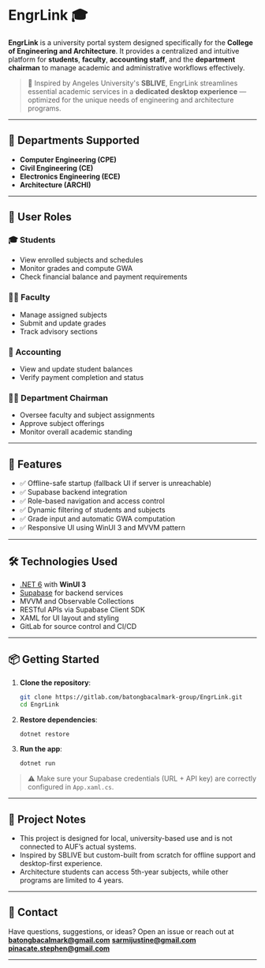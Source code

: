 # EngrLink 🎓

**EngrLink** is a university portal system designed specifically for the **College of Engineering and Architecture**. It provides a centralized and intuitive platform for **students**, **faculty**, **accounting staff**, and the **department chairman** to manage academic and administrative workflows effectively.

> 📌 Inspired by Angeles University's **SBLIVE**, EngrLink streamlines essential academic services in a **dedicated desktop experience** — optimized for the unique needs of engineering and architecture programs.

---

## 🏩 Departments Supported

* **Computer Engineering (CPE)**
* **Civil Engineering (CE)**
* **Electronics Engineering (ECE)**
* **Architecture (ARCHI)**

---

## 👥 User Roles

### 🎓 Students

* View enrolled subjects and schedules
* Monitor grades and compute GWA
* Check financial balance and payment requirements

### 👨‍🏫 Faculty

* Manage assigned subjects
* Submit and update grades
* Track advisory sections

### 🧾 Accounting

* View and update student balances
* Verify payment completion and status

### 🧑‍💼 Department Chairman

* Oversee faculty and subject assignments
* Approve subject offerings
* Monitor overall academic standing

---

## 🚀 Features

* ✅ Offline-safe startup (fallback UI if server is unreachable)
* ✅ Supabase backend integration
* ✅ Role-based navigation and access control
* ✅ Dynamic filtering of students and subjects
* ✅ Grade input and automatic GWA computation
* ✅ Responsive UI using WinUI 3 and MVVM pattern

---

## 🛠 Technologies Used

* [.NET 6](https://dotnet.microsoft.com/) with **WinUI 3**
* [Supabase](https://supabase.com/) for backend services
* MVVM and Observable Collections
* RESTful APIs via Supabase Client SDK
* XAML for UI layout and styling
* GitLab for source control and CI/CD

---

## 📦 Getting Started

1. **Clone the repository**:

   ```bash
   git clone https://gitlab.com/batongbacalmark-group/EngrLink.git
   cd EngrLink
   ```

2. **Restore dependencies**:

   ```bash
   dotnet restore
   ```

3. **Run the app**:

   ```bash
   dotnet run
   ```

> ⚠️ Make sure your Supabase credentials (URL + API key) are correctly configured in `App.xaml.cs`.

---

## 🧠 Project Notes

* This project is designed for local, university-based use and is not connected to AUF’s actual systems.
* Inspired by SBLIVE but custom-built from scratch for offline support and desktop-first experience.
* Architecture students can access 5th-year subjects, while other programs are limited to 4 years.

---

## 📢 Contact

Have questions, suggestions, or ideas?
Open an issue or reach out at **[batongbacalmark@gmail.com](mailto:batongbacalmark@gmail.com)** **[sarmijustine@gmail.com](mailto:sarmijustine@gmail.com)** **[pinacate.stephen@gmail.com](mailto:pinacate.stephen@gmail.com)** 

---

